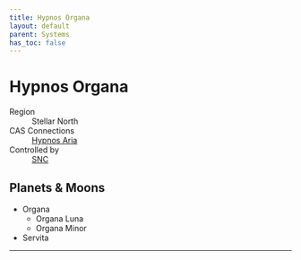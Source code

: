 ```yaml
---
title: Hypnos Organa
layout: default
parent: Systems
has_toc: false
---
```


# Hypnos Organa
<dl>
    <dt>Region</dt><dd>Stellar North</dd>
    <dt>CAS Connections</dt><dd><a href="../hypnos_aria/">Hypnos Aria</a></dd>
    <dt>Controlled by</dt><dd><a href="../../factions/snc/">SNC</a></dd>
    <!-- <dt>Population</dt><dd>///</dd> -->
</dl>

## Planets & Moons
* Organa
    * Organa Luna
    * Organa Minor
* Servita

<!-- ## Stations
* TBD -->

----
